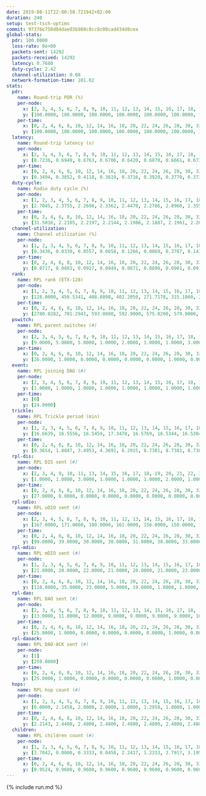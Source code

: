 ```yaml
---
date: 2019-08-11T22:00:58.721942+02:00
duration: 240
setup: test-tsch-optims
commit: 97376e758d04dae03b988c8cc8c08cad434d8cea
global-stats:
  pdr: 100.0000
  loss-rate: 0e+00
  packets-sent: 14292
  packets-received: 14292
  latency: 0.7680
  duty-cycle: 2.42
  channel-utilization: 0.08
  network-formation-time: 101.02
stats:
  pdr:
    name: Round-trip PDR (%)
    per-node:
      x: [2, 3, 4, 5, 6, 7, 8, 9, 10, 11, 12, 13, 14, 15, 16, 17, 18, 19, 20, 21, 22, 23, 24, 25]
      y: [100.0000, 100.0000, 100.0000, 100.0000, 100.0000, 100.0000, 100.0000, 100.0000, 100.0000, 100.0000, 100.0000, 100.0000, 100.0000, 100.0000, 100.0000, 100.0000, 100.0000, 100.0000, 100.0000, 100.0000, 100.0000, 100.0000, 100.0000, 100.0000]
    per-time:
      x: [0, 2, 4, 6, 8, 10, 12, 14, 16, 18, 20, 22, 24, 26, 28, 30, 32, 34, 36, 38, 40, 42, 44, 46, 48, 50, 52, 54, 56, 58, 60, 62, 64, 66, 68, 70, 72, 74, 76, 78, 80, 82, 84, 86, 88, 90, 92, 94, 96, 98, 100, 102, 104, 106, 108, 110, 112, 114, 116, 118, 120, 122, 124, 126, 128, 130, 132, 134, 136, 138, 140, 142, 144, 146, 148, 150, 152, 154, 156, 158, 160, 162, 164, 166, 168, 170, 172, 174, 176, 178, 180, 182, 184, 186, 188, 190, 192, 194, 196, 198, 200, 202, 204, 206, 208, 210, 212, 214, 216, 218, 220, 222, 224, 226, 228, 230, 232, 234, 236, 238]
      y: [100.0000, 100.0000, 100.0000, 100.0000, 100.0000, 100.0000, 100.0000, 100.0000, 100.0000, 100.0000, 100.0000, 100.0000, 100.0000, 100.0000, 100.0000, 100.0000, 100.0000, 100.0000, 100.0000, 100.0000, 100.0000, 100.0000, 100.0000, 100.0000, 100.0000, 100.0000, 100.0000, 100.0000, 100.0000, 100.0000, 100.0000, 100.0000, 100.0000, 100.0000, 100.0000, 100.0000, 100.0000, 100.0000, 100.0000, 100.0000, 100.0000, 100.0000, 100.0000, 100.0000, 100.0000, 100.0000, 100.0000, 100.0000, 100.0000, 100.0000, 100.0000, 100.0000, 100.0000, 100.0000, 100.0000, 100.0000, 100.0000, 100.0000, 100.0000, 100.0000, 100.0000, 100.0000, 100.0000, 100.0000, 100.0000, 100.0000, 100.0000, 100.0000, 100.0000, 100.0000, 100.0000, 100.0000, 100.0000, 100.0000, 100.0000, 100.0000, 100.0000, 100.0000, 100.0000, 100.0000, 100.0000, 100.0000, 100.0000, 100.0000, 100.0000, 100.0000, 100.0000, 100.0000, 100.0000, 100.0000, 100.0000, 100.0000, 100.0000, 100.0000, 100.0000, 100.0000, 100.0000, 100.0000, 100.0000, 100.0000, 100.0000, 100.0000, 100.0000, 100.0000, 100.0000, 100.0000, 100.0000, 100.0000, 100.0000, 100.0000, 100.0000, 100.0000, 100.0000, 100.0000, 100.0000, 100.0000, 100.0000, 100.0000, 100.0000, 100.0000]
  latency:
    name: Round-trip latency (s)
    per-node:
      x: [2, 3, 4, 5, 6, 7, 8, 9, 10, 11, 12, 13, 14, 15, 16, 17, 18, 19, 20, 21, 22, 23, 24, 25]
      y: [0.7236, 0.6949, 0.6763, 0.6706, 0.6420, 0.6870, 0.6661, 0.6734, 0.7021, 0.7061, 0.6763, 0.7613, 0.8098, 0.7448, 0.7847, 0.8651, 0.7771, 0.8512, 0.8496, 0.9025, 0.8400, 0.9604, 0.9470, 0.8349]
    per-time:
      x: [0, 2, 4, 6, 8, 10, 12, 14, 16, 18, 20, 22, 24, 26, 28, 30, 32, 34, 36, 38, 40, 42, 44, 46, 48, 50, 52, 54, 56, 58, 60, 62, 64, 66, 68, 70, 72, 74, 76, 78, 80, 82, 84, 86, 88, 90, 92, 94, 96, 98, 100, 102, 104, 106, 108, 110, 112, 114, 116, 118, 120, 122, 124, 126, 128, 130, 132, 134, 136, 138, 140, 142, 144, 146, 148, 150, 152, 154, 156, 158, 160, 162, 164, 166, 168, 170, 172, 174, 176, 178, 180, 182, 184, 186, 188, 190, 192, 194, 196, 198, 200, 202, 204, 206, 208, 210, 212, 214, 216, 218, 220, 222, 224, 226, 228, 230, 232, 234, 236, 238]
      y: [0.3494, 0.3852, 0.4118, 0.3619, 0.3716, 0.3920, 0.3770, 0.3736, 0.3769, 0.3993, 0.4074, 0.3611, 0.3715, 0.4011, 0.4012, 0.3812, 0.4092, 0.3670, 0.3793, 0.3867, 0.3608, 0.3640, 0.3920, 0.3506, 0.3671, 0.3736, 0.3534, 0.3685, 0.3652, 0.3706, 0.3515, 0.3547, 0.3413, 0.3275, 0.3242, 0.3494, 0.3211, 0.3673, 0.3615, 0.3750, 0.3233, 0.3576, 0.3848, 0.3546, 0.4017, 0.3462, 0.3373, 0.4332, 0.4052, 0.3469, 0.3285, 0.3270, 0.3390, 0.5756, 0.4928, 0.5091, 0.3860, 0.3520, 0.3837, 0.8305, 0.9462, 0.6288, 0.4681, 0.4339, 0.4261, 0.8646, 1.2993, 1.1462, 0.8866, 0.4948, 0.6118, 0.8902, 1.3036, 1.3047, 1.2461, 1.0468, 0.7255, 0.9665, 1.3147, 1.3038, 1.2984, 1.2948, 1.2000, 1.0815, 1.3069, 1.3016, 1.3056, 1.3095, 1.2811, 1.2893, 1.2953, 1.2737, 1.2883, 1.2987, 1.3025, 1.2974, 1.2752, 1.3000, 1.2889, 1.2593, 1.2880, 1.2917, 1.2822, 1.2815, 1.2725, 1.2823, 1.3009, 1.2675, 1.3103, 1.2984, 1.2766, 1.3099, 1.3039, 1.2855, 1.2696, 1.2985, 1.2747, 1.2923, 1.2882, 1.2596]
  duty-cycle:
    name: Radio duty cycle (%)
    per-node:
      x: [1, 2, 3, 4, 5, 6, 7, 8, 9, 10, 11, 12, 13, 14, 15, 16, 17, 18, 19, 20, 21, 22, 23, 24, 25]
      y: [2.7045, 2.3755, 2.2690, 2.3362, 2.4470, 2.2706, 2.8960, 2.3555, 2.2011, 2.2520, 2.2593, 2.2261, 2.5677, 2.3046, 2.4355, 2.3786, 2.2896, 2.6636, 2.4544, 2.5142, 2.4964, 2.4811, 2.5564, 2.6416, 2.5044]
    per-time:
      x: [0, 2, 4, 6, 8, 10, 12, 14, 16, 18, 20, 22, 24, 26, 28, 30, 32, 34, 36, 38, 40, 42, 44, 46, 48, 50, 52, 54, 56, 58, 60, 62, 64, 66, 68, 70, 72, 74, 76, 78, 80, 82, 84, 86, 88, 90, 92, 94, 96, 98, 100, 102, 104, 106, 108, 110, 112, 114, 116, 118, 120, 122, 124, 126, 128, 130, 132, 134, 136, 138, 140, 142, 144, 146, 148, 150, 152, 154, 156, 158, 160, 162, 164, 166, 168, 170, 172, 174, 176, 178, 180, 182, 184, 186, 188, 190, 192, 194, 196, 198, 200, 202, 204, 206, 208, 210, 212, 214, 216, 218, 220, 222, 224, 226, 228, 230, 232, 234, 236, 238, 240]
      y: [31.5016, 2.2105, 2.2197, 2.2144, 2.1986, 2.1887, 2.1961, 2.2017, 2.2132, 2.1976, 2.2042, 2.2032, 2.1893, 2.1921, 2.2418, 2.4479, 2.3377, 2.2987, 2.2095, 2.2104, 2.2009, 2.1804, 2.1830, 2.1948, 2.1986, 2.1897, 2.1900, 2.1954, 2.2038, 2.1902, 2.1875, 2.1729, 2.1819, 2.1843, 2.1711, 2.1614, 2.1738, 2.1726, 2.1767, 2.1930, 2.1823, 2.1660, 2.1724, 2.2025, 2.1698, 2.1770, 2.1660, 2.1833, 2.1842, 2.1821, 2.1820, 2.1666, 2.1528, 2.1762, 2.1551, 2.1687, 2.1649, 2.1765, 2.1697, 2.1757, 2.1639, 2.1742, 2.1563, 2.1772, 2.1658, 2.1545, 2.1660, 2.1726, 2.1606, 2.1754, 2.1670, 2.1777, 2.1928, 2.1699, 2.1655, 2.1678, 2.1704, 2.1754, 2.1897, 2.1647, 2.1643, 2.1543, 2.1708, 2.1600, 2.1687, 2.1856, 2.1728, 2.1727, 2.1586, 2.1668, 2.1686, 2.1596, 2.1689, 2.1562, 2.1642, 2.1647, 2.1608, 2.1605, 2.1750, 2.1724, 2.1743, 2.1636, 2.1650, 2.1685, 2.1601, 2.1518, 2.1642, 2.1655, 2.1538, 2.1917, 2.1752, 2.1732, 2.1746, 2.1790, 2.1689, 2.1583, 2.1739, 2.1547, 2.1856, 2.1812, null]
  channel-utilization:
    name: Channel utilization (%)
    per-node:
      x: [1, 2, 3, 4, 5, 6, 7, 8, 9, 10, 11, 12, 13, 14, 15, 16, 17, 18, 19, 20, 21, 22, 23, 24, 25]
      y: [0.3436, 0.0330, 0.0557, 0.0658, 0.1266, 0.0869, 0.3787, 0.1434, 0.0488, 0.0336, 0.0327, 0.0477, 0.0476, 0.0323, 0.1015, 0.0716, 0.0325, 0.1835, 0.0332, 0.0566, 0.0337, 0.0321, 0.0345, 0.0344, 0.0319]
    per-time:
      x: [0, 2, 4, 6, 8, 10, 12, 14, 16, 18, 20, 22, 24, 26, 28, 30, 32, 34, 36, 38, 40, 42, 44, 46, 48, 50, 52, 54, 56, 58, 60, 62, 64, 66, 68, 70, 72, 74, 76, 78, 80, 82, 84, 86, 88, 90, 92, 94, 96, 98, 100, 102, 104, 106, 108, 110, 112, 114, 116, 118, 120, 122, 124, 126, 128, 130, 132, 134, 136, 138, 140, 142, 144, 146, 148, 150, 152, 154, 156, 158, 160, 162, 164, 166, 168, 170, 172, 174, 176, 178, 180, 182, 184, 186, 188, 190, 192, 194, 196, 198, 200, 202, 204, 206, 208, 210, 212, 214, 216, 218, 220, 222, 224, 226, 228, 230, 232, 234, 236, 238, 240]
      y: [0.0717, 0.0883, 0.0927, 0.0949, 0.0871, 0.0890, 0.0901, 0.0911, 0.0928, 0.0893, 0.0928, 0.0932, 0.0867, 0.0885, 0.1044, 0.1203, 0.0657, 0.0446, 0.0458, 0.0950, 0.0909, 0.0848, 0.0849, 0.0881, 0.0914, 0.0867, 0.0898, 0.0899, 0.0933, 0.0890, 0.0897, 0.0825, 0.0900, 0.0854, 0.0807, 0.0795, 0.0835, 0.0835, 0.0852, 0.0909, 0.0879, 0.0781, 0.0828, 0.0931, 0.0838, 0.0849, 0.0804, 0.0863, 0.0868, 0.0828, 0.0855, 0.0778, 0.0738, 0.0815, 0.0755, 0.0806, 0.0777, 0.0821, 0.0785, 0.0828, 0.0785, 0.0821, 0.0775, 0.0847, 0.0801, 0.0762, 0.0779, 0.0821, 0.0770, 0.0811, 0.0802, 0.0832, 0.0909, 0.0814, 0.0794, 0.0807, 0.0807, 0.0829, 0.0882, 0.0811, 0.0802, 0.0768, 0.0817, 0.0775, 0.0822, 0.0869, 0.0824, 0.0827, 0.0791, 0.0807, 0.0818, 0.0791, 0.0802, 0.0761, 0.0796, 0.0799, 0.0771, 0.0785, 0.0835, 0.0810, 0.0818, 0.0781, 0.0792, 0.0791, 0.0769, 0.0751, 0.0797, 0.0801, 0.0762, 0.0870, 0.0817, 0.0803, 0.0816, 0.0839, 0.0800, 0.0773, 0.0817, 0.0756, 0.0842, 0.0827, null]
  rank:
    name: RPL rank (ETX-128)
    per-node:
      x: [1, 2, 3, 4, 5, 6, 7, 8, 9, 10, 11, 12, 13, 14, 15, 16, 17, 18, 19, 20, 21, 22, 23, 24, 25]
      y: [128.0000, 450.5341, 408.8898, 402.2050, 271.7178, 315.1860, 271.7967, 276.2863, 437.6502, 427.9502, 473.2828, 425.7510, 414.0826, 599.5777, 449.5950, 546.3306, 601.5484, 473.4232, 915.6345, 895.6571, 678.8130, 733.0760, 687.5000, 682.8257, 671.1270]
    per-time:
      x: [0, 2, 4, 6, 8, 10, 12, 14, 16, 18, 20, 22, 24, 26, 28, 30, 32, 34, 36, 38, 40, 42, 44, 46, 48, 50, 52, 54, 56, 58, 60, 62, 64, 66, 68, 70, 72, 74, 76, 78, 80, 82, 84, 86, 88, 90, 92, 94, 96, 98, 100, 102, 104, 106, 108, 110, 112, 114, 116, 118, 120, 122, 124, 126, 128, 130, 132, 134, 136, 138, 140, 142, 144, 146, 148, 150, 152, 154, 156, 158, 160, 162, 164, 166, 168, 170, 172, 174, 176, 178, 180, 182, 184, 186, 188, 190, 192, 194, 196, 198, 200, 202, 204, 206, 208, 210, 212, 214, 216, 218, 220, 222, 224, 226, 228, 230, 232, 234, 236, 238, 240]
      y: [2780.0282, 701.2941, 593.0800, 592.9000, 575.0200, 579.9000, 582.4706, 553.0600, 536.6078, 562.0392, 571.6275, 556.5294, 549.9804, 542.0000, 530.6538, 433.5719, 417.2305, 400.5759, 453.7500, 594.6923, 573.4444, 553.7800, 538.8800, 530.4600, 521.4706, 508.9216, 503.8400, 528.6000, 533.7647, 531.9800, 515.5577, 517.2000, 520.0189, 539.5400, 524.2549, 496.5000, 492.9216, 488.2885, 478.5192, 460.5962, 467.0000, 445.7000, 448.7843, 459.4600, 459.7400, 456.9600, 463.9608, 464.8462, 459.5686, 449.5098, 445.7451, 434.8800, 427.5000, 445.5600, 455.0000, 455.6000, 440.4706, 448.2549, 437.5882, 432.9800, 437.7600, 436.8654, 440.4800, 450.6800, 449.0980, 438.0000, 441.1569, 446.4706, 450.0800, 454.6078, 452.1765, 470.9038, 465.3585, 474.6667, 482.3800, 473.3846, 475.8077, 471.9800, 475.8868, 465.3725, 476.8200, 471.7059, 474.9412, 472.7200, 483.9000, 472.0377, 466.6400, 450.6000, 446.6600, 452.4314, 437.0755, 438.9400, 437.9800, 436.7000, 440.2800, 438.7647, 448.4400, 438.1296, 428.1569, 430.5490, 429.6078, 432.7647, 437.6200, 438.9800, 438.2000, 444.7800, 444.2200, 438.8000, 434.2157, 437.7255, 425.1800, 421.3800, 421.3400, 430.1400, 444.5800, 442.6400, 444.0200, 446.4800, 434.4717, 429.4400, null]
  pswitch:
    name: RPL parent switches (#)
    per-node:
      x: [2, 3, 4, 5, 6, 7, 8, 9, 10, 11, 12, 13, 14, 15, 16, 17, 18, 19, 20, 21, 22, 23, 24, 25]
      y: [9.0000, 5.0000, 5.0000, 1.0000, 2.0000, 1.0000, 1.0000, 3.0000, 1.0000, 4.0000, 9.0000, 2.0000, 11.0000, 2.0000, 8.0000, 8.0000, 1.0000, 9.0000, 5.0000, 7.0000, 11.0000, 5.0000, 2.0000, 5.0000]
    per-time:
      x: [0, 2, 4, 6, 8, 10, 12, 14, 16, 18, 20, 22, 24, 26, 28, 30, 32, 34, 36, 38, 40, 42, 44, 46, 48, 50, 52, 54, 56, 58, 60, 62, 64, 66, 68, 70, 72, 74, 76, 78, 80, 82, 84, 86, 88, 90, 92, 94, 96, 98, 100, 102, 104, 106, 108, 110, 112, 114, 116, 118, 120, 122, 124, 126, 128, 130, 132, 134, 136, 138, 140, 142, 144, 146, 148, 150, 152, 154, 156, 158, 160, 162, 164, 166, 168, 170, 172, 174, 176, 178, 180, 182, 184, 186, 188, 190, 192, 194, 196, 198, 200, 202, 204, 206, 208, 210, 212, 214, 216, 218, 220, 222, 224, 226, 228, 230, 232, 234, 236]
      y: [26.0000, 1.0000, 0.0000, 0.0000, 0.0000, 0.0000, 1.0000, 0.0000, 1.0000, 1.0000, 1.0000, 1.0000, 1.0000, 1.0000, 2.0000, 0.0000, 0.0000, 1.0000, 0.0000, 2.0000, 4.0000, 0.0000, 0.0000, 0.0000, 1.0000, 1.0000, 0.0000, 0.0000, 1.0000, 0.0000, 2.0000, 0.0000, 3.0000, 0.0000, 1.0000, 2.0000, 1.0000, 2.0000, 2.0000, 2.0000, 1.0000, 0.0000, 1.0000, 0.0000, 0.0000, 0.0000, 1.0000, 2.0000, 1.0000, 1.0000, 1.0000, 0.0000, 0.0000, 0.0000, 1.0000, 0.0000, 1.0000, 1.0000, 1.0000, 0.0000, 0.0000, 2.0000, 0.0000, 0.0000, 1.0000, 0.0000, 1.0000, 1.0000, 0.0000, 1.0000, 1.0000, 2.0000, 3.0000, 1.0000, 0.0000, 2.0000, 2.0000, 0.0000, 3.0000, 1.0000, 0.0000, 1.0000, 1.0000, 0.0000, 0.0000, 3.0000, 0.0000, 0.0000, 0.0000, 1.0000, 3.0000, 0.0000, 0.0000, 0.0000, 0.0000, 1.0000, 0.0000, 4.0000, 1.0000, 1.0000, 1.0000, 1.0000, 0.0000, 0.0000, 0.0000, 0.0000, 0.0000, 0.0000, 1.0000, 1.0000, 0.0000, 0.0000, 0.0000, 0.0000, 0.0000, 0.0000, 0.0000, 0.0000, 3.0000]
  event:
    name: RPL joining DAG (#)
    per-node:
      x: [2, 3, 4, 5, 6, 7, 8, 9, 10, 11, 12, 13, 14, 15, 16, 17, 18, 19, 20, 21, 22, 23, 24, 25]
      y: [1.0000, 1.0000, 1.0000, 1.0000, 1.0000, 1.0000, 1.0000, 1.0000, 1.0000, 1.0000, 1.0000, 1.0000, 1.0000, 1.0000, 1.0000, 1.0000, 1.0000, 1.0000, 1.0000, 1.0000, 1.0000, 1.0000, 1.0000, 1.0000]
    per-time:
      x: [0]
      y: [24.0000]
  trickle:
    name: RPL Trickle period (min)
    per-node:
      x: [1, 2, 3, 4, 5, 6, 7, 8, 9, 10, 11, 12, 13, 14, 15, 16, 17, 18, 19, 20, 21, 22, 23, 24, 25]
      y: [16.6639, 16.5556, 16.5459, 17.3470, 16.5769, 16.5344, 16.5304, 16.5758, 16.5472, 16.5299, 16.4707, 16.5252, 16.5267, 16.4327, 16.5267, 16.5500, 16.5145, 15.7138, 16.5534, 16.5384, 16.5941, 16.6268, 16.5880, 16.5395, 16.5880]
    per-time:
      x: [0, 2, 4, 6, 8, 10, 12, 14, 16, 18, 20, 22, 24, 26, 28, 30, 32, 34, 36, 38, 40, 42, 44, 46, 48, 50, 52, 54, 56, 58, 60, 62, 64, 66, 68, 70, 72, 74, 76, 78, 80, 82, 84, 86, 88, 90, 92, 94, 96, 98, 100, 102, 104, 106, 108, 110, 112, 114, 116, 118, 120, 122, 124, 126, 128, 130, 132, 134, 136, 138, 140, 142, 144, 146, 148, 150, 152, 154, 156, 158, 160, 162, 164, 166, 168, 170, 172, 174, 176, 178, 180, 182, 184, 186, 188, 190, 192, 194, 196, 198, 200, 202, 204, 206, 208, 210, 212, 214, 216, 218, 220, 222, 224, 226, 228, 230, 232, 234, 236, 238, 240]
      y: [0.3654, 1.8847, 3.4953, 4.3691, 6.2915, 8.7381, 8.7381, 8.7381, 9.2521, 17.3049, 17.4763, 17.4763, 17.4763, 17.4763, 17.4763, 17.3722, 17.4208, 17.4283, 17.3840, 17.1402, 17.1526, 17.1267, 17.1267, 17.3015, 17.4763, 17.4763, 17.4763, 17.4763, 17.4763, 17.4763, 17.4763, 17.4763, 17.4763, 17.4763, 17.4763, 17.4763, 17.4763, 17.4763, 17.4763, 17.4763, 17.4763, 17.4763, 17.4763, 17.4763, 17.4763, 17.4763, 17.4763, 17.4763, 17.4763, 17.4763, 17.4763, 17.4763, 17.4763, 17.4763, 17.4763, 17.4763, 17.4763, 17.4763, 17.4763, 17.4763, 17.4763, 17.4763, 17.4763, 17.4763, 17.4763, 17.4763, 17.4763, 17.4763, 17.4763, 17.4763, 17.4763, 17.4763, 17.4763, 17.4763, 17.4763, 17.4763, 17.4763, 17.4763, 17.4763, 17.4763, 17.4763, 17.4763, 17.4763, 17.4763, 17.4763, 17.4763, 17.4763, 17.4763, 17.4763, 17.4763, 17.4763, 17.4763, 17.4763, 17.4763, 17.4763, 17.4763, 17.4763, 17.4763, 17.4763, 17.4763, 17.4763, 17.4763, 17.4763, 17.4763, 17.4763, 17.4763, 17.4763, 17.4763, 17.4763, 17.4763, 17.4763, 17.4763, 17.4763, 17.4763, 17.4763, 17.4763, 17.4763, 17.4763, 17.4763, 17.4763, null]
  rpl-dis:
    name: RPL DIS sent (#)
    per-node:
      x: [2, 3, 4, 9, 10, 11, 13, 14, 15, 16, 17, 18, 19, 20, 21, 22, 23, 24, 25]
      y: [1.0000, 1.0000, 3.0000, 1.0000, 1.0000, 1.0000, 2.0000, 1.0000, 1.0000, 1.0000, 1.0000, 2.0000, 1.0000, 1.0000, 2.0000, 2.0000, 2.0000, 3.0000, 3.0000]
    per-time:
      x: [0, 2, 4, 6, 8, 10, 12, 14, 16, 18, 20, 22, 24, 26, 28, 30, 32, 34, 36]
      y: [27.0000, 0.0000, 0.0000, 0.0000, 0.0000, 0.0000, 0.0000, 0.0000, 0.0000, 0.0000, 0.0000, 0.0000, 0.0000, 0.0000, 0.0000, 0.0000, 1.0000, 1.0000, 1.0000]
  rpl-udio:
    name: RPL uDIO sent (#)
    per-node:
      x: [2, 3, 4, 5, 6, 7, 8, 9, 10, 11, 12, 13, 14, 15, 16, 17, 18, 19, 20, 21, 22, 23, 24, 25]
      y: [167.0000, 171.0000, 180.0000, 161.0000, 156.0000, 150.0000, 147.0000, 167.0000, 167.0000, 166.0000, 172.0000, 166.0000, 173.0000, 155.0000, 161.0000, 173.0000, 152.0000, 165.0000, 170.0000, 166.0000, 161.0000, 161.0000, 166.0000, 168.0000]
    per-time:
      x: [0, 2, 4, 6, 8, 10, 12, 14, 16, 18, 20, 22, 24, 26, 28, 30, 32, 34, 36, 38, 40, 42, 44, 46, 48, 50, 52, 54, 56, 58, 60, 62, 64, 66, 68, 70, 72, 74, 76, 78, 80, 82, 84, 86, 88, 90, 92, 94, 96, 98, 100, 102, 104, 106, 108, 110, 112, 114, 116, 118, 120, 122, 124, 126, 128, 130, 132, 134, 136, 138, 140, 142, 144, 146, 148, 150, 152, 154, 156, 158, 160, 162, 164, 166, 168, 170, 172, 174, 176, 178, 180, 182, 184, 186, 188, 190, 192, 194, 196, 198, 200, 202, 204, 206, 208, 210, 212, 214, 216, 218, 220, 222, 224, 226, 228, 230, 232, 234, 236, 238]
      y: [99.0000, 39.0000, 30.0000, 38.0000, 31.0000, 38.0000, 33.0000, 31.0000, 31.0000, 38.0000, 32.0000, 33.0000, 29.0000, 31.0000, 46.0000, 44.0000, 36.0000, 33.0000, 36.0000, 31.0000, 30.0000, 32.0000, 32.0000, 32.0000, 34.0000, 30.0000, 31.0000, 35.0000, 30.0000, 30.0000, 33.0000, 31.0000, 33.0000, 27.0000, 34.0000, 30.0000, 30.0000, 37.0000, 34.0000, 27.0000, 31.0000, 32.0000, 25.0000, 31.0000, 29.0000, 36.0000, 32.0000, 36.0000, 29.0000, 32.0000, 35.0000, 26.0000, 29.0000, 40.0000, 30.0000, 31.0000, 32.0000, 27.0000, 35.0000, 28.0000, 32.0000, 34.0000, 27.0000, 37.0000, 32.0000, 32.0000, 33.0000, 35.0000, 34.0000, 33.0000, 30.0000, 31.0000, 32.0000, 35.0000, 28.0000, 36.0000, 28.0000, 34.0000, 38.0000, 28.0000, 31.0000, 29.0000, 31.0000, 34.0000, 34.0000, 32.0000, 31.0000, 30.0000, 31.0000, 31.0000, 33.0000, 36.0000, 30.0000, 36.0000, 31.0000, 30.0000, 29.0000, 32.0000, 35.0000, 29.0000, 38.0000, 35.0000, 27.0000, 31.0000, 30.0000, 33.0000, 33.0000, 33.0000, 33.0000, 33.0000, 26.0000, 33.0000, 28.0000, 35.0000, 33.0000, 31.0000, 33.0000, 32.0000, 30.0000, 33.0000]
  rpl-mdio:
    name: RPL mDIO sent (#)
    per-node:
      x: [1, 2, 3, 4, 5, 6, 7, 8, 9, 10, 11, 12, 13, 14, 15, 16, 17, 18, 19, 20, 21, 22, 23, 24, 25]
      y: [21.0000, 20.0000, 22.0000, 21.0000, 20.0000, 21.0000, 23.0000, 21.0000, 21.0000, 20.0000, 22.0000, 23.0000, 20.0000, 21.0000, 23.0000, 23.0000, 23.0000, 31.0000, 22.0000, 22.0000, 20.0000, 21.0000, 21.0000, 21.0000, 22.0000]
    per-time:
      x: [0, 2, 4, 6, 8, 10, 12, 14, 16, 18, 20, 22, 24, 26, 28, 30, 32, 34, 36, 38, 40, 42, 44, 46, 48, 50, 52, 54, 56, 58, 60, 62, 64, 66, 68, 70, 72, 74, 76, 78, 80, 82, 84, 86, 88, 90, 92, 94, 96, 98, 100, 102, 104, 106, 108, 110, 112, 114, 116, 118, 120, 122, 124, 126, 128, 130, 132, 134, 136, 138, 140, 142, 144, 146, 148, 150, 152, 154, 156, 158, 160, 162, 164, 166, 168, 170, 172, 174, 176, 178, 180, 182, 184, 186, 188, 190, 192, 194, 196, 198, 200, 202, 204, 206, 208, 210, 212, 214, 216, 218, 220, 222, 224, 226, 228, 230, 232, 234, 236, 238, 240]
      y: [118.0000, 35.0000, 23.0000, 5.0000, 19.0000, 1.0000, 1.0000, 9.0000, 11.0000, 4.0000, 0.0000, 0.0000, 0.0000, 5.0000, 7.0000, 14.0000, 2.0000, 2.0000, 2.0000, 0.0000, 0.0000, 1.0000, 4.0000, 10.0000, 4.0000, 5.0000, 1.0000, 0.0000, 0.0000, 0.0000, 2.0000, 5.0000, 4.0000, 4.0000, 7.0000, 3.0000, 0.0000, 1.0000, 0.0000, 0.0000, 6.0000, 8.0000, 4.0000, 5.0000, 1.0000, 0.0000, 0.0000, 1.0000, 3.0000, 7.0000, 6.0000, 5.0000, 3.0000, 0.0000, 0.0000, 0.0000, 2.0000, 8.0000, 5.0000, 4.0000, 3.0000, 3.0000, 0.0000, 0.0000, 0.0000, 2.0000, 9.0000, 4.0000, 3.0000, 6.0000, 1.0000, 0.0000, 1.0000, 1.0000, 4.0000, 3.0000, 9.0000, 3.0000, 4.0000, 0.0000, 0.0000, 0.0000, 1.0000, 5.0000, 1.0000, 6.0000, 6.0000, 6.0000, 0.0000, 0.0000, 0.0000, 0.0000, 6.0000, 5.0000, 4.0000, 5.0000, 5.0000, 0.0000, 0.0000, 0.0000, 4.0000, 3.0000, 6.0000, 7.0000, 5.0000, 0.0000, 0.0000, 1.0000, 0.0000, 6.0000, 4.0000, 5.0000, 5.0000, 4.0000, 0.0000, 0.0000, 0.0000, 0.0000, 7.0000, 4.0000, 1.0000]
  rpl-dao:
    name: RPL DAO sent (#)
    per-node:
      x: [2, 3, 4, 5, 6, 7, 8, 9, 10, 11, 12, 13, 14, 15, 16, 17, 18, 19, 20, 21, 22, 23, 24, 25]
      y: [13.0000, 11.0000, 12.0000, 9.0000, 9.0000, 9.0000, 9.0000, 10.0000, 9.0000, 11.0000, 13.0000, 10.0000, 13.0000, 10.0000, 11.0000, 12.0000, 9.0000, 13.0000, 10.0000, 11.0000, 15.0000, 10.0000, 9.0000, 11.0000]
    per-time:
      x: [0, 2, 4, 6, 8, 10, 12, 14, 16, 18, 20, 22, 24, 26, 28, 30, 32, 34, 36, 38, 40, 42, 44, 46, 48, 50, 52, 54, 56, 58, 60, 62, 64, 66, 68, 70, 72, 74, 76, 78, 80, 82, 84, 86, 88, 90, 92, 94, 96, 98, 100, 102, 104, 106, 108, 110, 112, 114, 116, 118, 120, 122, 124, 126, 128, 130, 132, 134, 136, 138, 140, 142, 144, 146, 148, 150, 152, 154, 156, 158, 160, 162, 164, 166, 168, 170, 172, 174, 176, 178, 180, 182, 184, 186, 188, 190, 192, 194, 196, 198, 200, 202, 204, 206, 208, 210, 212, 214, 216, 218, 220, 222, 224, 226, 228, 230, 232, 234, 236, 238]
      y: [25.0000, 1.0000, 0.0000, 0.0000, 0.0000, 0.0000, 1.0000, 0.0000, 1.0000, 1.0000, 1.0000, 1.0000, 1.0000, 1.0000, 18.0000, 1.0000, 0.0000, 1.0000, 0.0000, 2.0000, 4.0000, 0.0000, 1.0000, 0.0000, 1.0000, 1.0000, 0.0000, 0.0000, 12.0000, 3.0000, 2.0000, 1.0000, 3.0000, 0.0000, 3.0000, 2.0000, 1.0000, 2.0000, 3.0000, 2.0000, 1.0000, 0.0000, 6.0000, 6.0000, 0.0000, 0.0000, 2.0000, 1.0000, 3.0000, 3.0000, 1.0000, 1.0000, 1.0000, 1.0000, 1.0000, 1.0000, 5.0000, 7.0000, 1.0000, 0.0000, 0.0000, 5.0000, 2.0000, 1.0000, 2.0000, 0.0000, 1.0000, 1.0000, 0.0000, 3.0000, 2.0000, 11.0000, 4.0000, 1.0000, 0.0000, 3.0000, 2.0000, 2.0000, 5.0000, 1.0000, 0.0000, 1.0000, 1.0000, 0.0000, 2.0000, 9.0000, 1.0000, 0.0000, 0.0000, 3.0000, 4.0000, 1.0000, 4.0000, 0.0000, 0.0000, 1.0000, 1.0000, 4.0000, 2.0000, 8.0000, 4.0000, 1.0000, 0.0000, 0.0000, 1.0000, 1.0000, 1.0000, 1.0000, 1.0000, 2.0000, 1.0000, 2.0000, 2.0000, 4.0000, 8.0000, 0.0000, 0.0000, 0.0000, 3.0000, 2.0000]
  rpl-daoack:
    name: RPL DAO-ACK sent (#)
    per-node:
      x: [1]
      y: [259.0000]
    per-time:
      x: [0, 2, 4, 6, 8, 10, 12, 14, 16, 18, 20, 22, 24, 26, 28, 30, 32, 34, 36, 38, 40, 42, 44, 46, 48, 50, 52, 54, 56, 58, 60, 62, 64, 66, 68, 70, 72, 74, 76, 78, 80, 82, 84, 86, 88, 90, 92, 94, 96, 98, 100, 102, 104, 106, 108, 110, 112, 114, 116, 118, 120, 122, 124, 126, 128, 130, 132, 134, 136, 138, 140, 142, 144, 146, 148, 150, 152, 154, 156, 158, 160, 162, 164, 166, 168, 170, 172, 174, 176, 178, 180, 182, 184, 186, 188, 190, 192, 194, 196, 198, 200, 202, 204, 206, 208, 210, 212, 214, 216, 218, 220, 222, 224, 226, 228, 230, 232, 234, 236, 238]
      y: [25.0000, 1.0000, 0.0000, 0.0000, 0.0000, 0.0000, 1.0000, 0.0000, 1.0000, 1.0000, 1.0000, 1.0000, 1.0000, 1.0000, 18.0000, 1.0000, 0.0000, 1.0000, 0.0000, 2.0000, 4.0000, 0.0000, 1.0000, 0.0000, 1.0000, 1.0000, 0.0000, 0.0000, 12.0000, 3.0000, 2.0000, 1.0000, 3.0000, 0.0000, 3.0000, 2.0000, 1.0000, 2.0000, 3.0000, 2.0000, 1.0000, 0.0000, 6.0000, 6.0000, 0.0000, 0.0000, 1.0000, 2.0000, 3.0000, 3.0000, 1.0000, 1.0000, 1.0000, 1.0000, 1.0000, 1.0000, 5.0000, 6.0000, 2.0000, 0.0000, 0.0000, 4.0000, 3.0000, 1.0000, 2.0000, 0.0000, 1.0000, 1.0000, 0.0000, 3.0000, 2.0000, 11.0000, 4.0000, 1.0000, 0.0000, 3.0000, 2.0000, 2.0000, 5.0000, 1.0000, 0.0000, 1.0000, 1.0000, 0.0000, 2.0000, 9.0000, 1.0000, 0.0000, 0.0000, 3.0000, 4.0000, 1.0000, 4.0000, 0.0000, 0.0000, 1.0000, 1.0000, 4.0000, 1.0000, 9.0000, 4.0000, 1.0000, 0.0000, 0.0000, 1.0000, 1.0000, 1.0000, 1.0000, 1.0000, 2.0000, 1.0000, 2.0000, 1.0000, 5.0000, 8.0000, 0.0000, 0.0000, 0.0000, 3.0000, 2.0000]
  hops:
    name: RPL hop count (#)
    per-node:
      x: [1, 2, 3, 4, 5, 6, 7, 8, 9, 10, 11, 12, 13, 14, 15, 16, 17, 18, 19, 20, 21, 22, 23, 24, 25]
      y: [0.0000, 2.1458, 2.0000, 2.0000, 1.0000, 1.2958, 1.0000, 1.0000, 2.1167, 2.0000, 2.0500, 2.0000, 2.0000, 3.1375, 2.2375, 2.4417, 3.0708, 2.0000, 3.1674, 3.0377, 3.4142, 3.4393, 3.2008, 3.3305, 3.1172]
    per-time:
      x: [0, 2, 4, 6, 8, 10, 12, 14, 16, 18, 20, 22, 24, 26, 28, 30, 32, 34, 36, 38, 40, 42, 44, 46, 48, 50, 52, 54, 56, 58, 60, 62, 64, 66, 68, 70, 72, 74, 76, 78, 80, 82, 84, 86, 88, 90, 92, 94, 96, 98, 100, 102, 104, 106, 108, 110, 112, 114, 116, 118, 120, 122, 124, 126, 128, 130, 132, 134, 136, 138, 140, 142, 144, 146, 148, 150, 152, 154, 156, 158, 160, 162, 164, 166, 168, 170, 172, 174, 176, 178, 180, 182, 184, 186, 188, 190, 192, 194, 196, 198, 200, 202, 204, 206, 208, 210, 212, 214, 216, 218, 220, 222, 224, 226, 228, 230, 232, 234, 236, 238]
      y: [2.2143, 2.4400, 2.4800, 2.4800, 2.4800, 2.4800, 2.4800, 2.4800, 2.4800, 2.4800, 2.4800, 2.4400, 2.4400, 2.4600, 2.5200, 2.5200, 2.5200, 2.5000, 2.4800, 2.4400, 2.4200, 2.4400, 2.4400, 2.4400, 2.5600, 2.5200, 2.5200, 2.5200, 2.4200, 2.3200, 2.3200, 2.3200, 2.3200, 2.3600, 2.3200, 2.2800, 2.2400, 2.2600, 2.3000, 2.3200, 2.3200, 2.2800, 2.2800, 2.2800, 2.2800, 2.2800, 2.2800, 2.2000, 2.2000, 2.1600, 2.1600, 2.1200, 2.1200, 2.1200, 2.1200, 2.1200, 2.1200, 2.1200, 2.1400, 2.1600, 2.1600, 2.1600, 2.1600, 2.1600, 2.1600, 2.1600, 2.1600, 2.1600, 2.1600, 2.1600, 2.1200, 2.1600, 2.2000, 2.1800, 2.1600, 2.1600, 2.2000, 2.2000, 2.1600, 2.1600, 2.1600, 2.1600, 2.1600, 2.1600, 2.1600, 2.1600, 2.1600, 2.1600, 2.1600, 2.1800, 2.1800, 2.1600, 2.1600, 2.1600, 2.1600, 2.1600, 2.1600, 2.1400, 2.1200, 2.1200, 2.1200, 2.1200, 2.1200, 2.1200, 2.1200, 2.1200, 2.1200, 2.1200, 2.1200, 2.1200, 2.1200, 2.1200, 2.1200, 2.1200, 2.1200, 2.1200, 2.1200, 2.1200, 2.1200, 2.1200]
  children:
    name: RPL children count (#)
    per-node:
      x: [1, 2, 3, 4, 5, 6, 7, 8, 9, 10, 11, 12, 13, 14, 15, 16, 17, 18, 19, 20, 21, 22, 23, 24, 25]
      y: [3.7042, 0.0000, 0.3333, 0.0458, 2.2417, 1.2333, 3.7917, 3.1958, 0.5500, 0.1167, 0.0000, 0.2208, 0.4268, 0.0000, 1.8167, 1.2583, 0.0000, 3.9625, 0.0000, 0.7657, 0.0502, 0.0000, 0.1130, 0.1464, 0.0000]
    per-time:
      x: [0, 2, 4, 6, 8, 10, 12, 14, 16, 18, 20, 22, 24, 26, 28, 30, 32, 34, 36, 38, 40, 42, 44, 46, 48, 50, 52, 54, 56, 58, 60, 62, 64, 66, 68, 70, 72, 74, 76, 78, 80, 82, 84, 86, 88, 90, 92, 94, 96, 98, 100, 102, 104, 106, 108, 110, 112, 114, 116, 118, 120, 122, 124, 126, 128, 130, 132, 134, 136, 138, 140, 142, 144, 146, 148, 150, 152, 154, 156, 158, 160, 162, 164, 166, 168, 170, 172, 174, 176, 178, 180, 182, 184, 186, 188, 190, 192, 194, 196, 198, 200, 202, 204, 206, 208, 210, 212, 214, 216, 218, 220, 222, 224, 226, 228, 230, 232, 234, 236, 238]
      y: [0.9524, 0.9600, 0.9600, 0.9600, 0.9600, 0.9600, 0.9600, 0.9600, 0.9600, 0.9600, 0.9600, 0.9600, 0.9600, 0.9600, 0.9600, 0.9600, 0.9600, 0.9600, 0.9600, 0.9600, 0.9600, 0.9600, 0.9600, 0.9600, 0.9600, 0.9600, 0.9600, 0.9600, 0.9600, 0.9600, 0.9600, 0.9600, 0.9600, 0.9600, 0.9600, 0.9600, 0.9600, 0.9600, 0.9600, 0.9600, 0.9600, 0.9600, 0.9600, 0.9600, 0.9600, 0.9600, 0.9600, 0.9600, 0.9600, 0.9600, 0.9600, 0.9600, 0.9600, 0.9600, 0.9600, 0.9600, 0.9600, 0.9600, 0.9600, 0.9600, 0.9600, 0.9600, 0.9600, 0.9600, 0.9600, 0.9600, 0.9600, 0.9600, 0.9600, 0.9600, 0.9600, 0.9600, 0.9600, 0.9600, 0.9600, 0.9600, 0.9600, 0.9600, 0.9600, 0.9600, 0.9600, 0.9600, 0.9600, 0.9600, 0.9600, 0.9600, 0.9600, 0.9600, 0.9600, 0.9600, 0.9600, 0.9600, 0.9600, 0.9600, 0.9600, 0.9600, 0.9600, 0.9600, 0.9600, 0.9600, 0.9600, 0.9600, 0.9600, 0.9600, 0.9600, 0.9600, 0.9600, 0.9600, 0.9600, 0.9600, 0.9600, 0.9600, 0.9600, 0.9600, 0.9600, 0.9600, 0.9600, 0.9600, 0.9600, 0.9600]
---
```


{% include run.md %}
